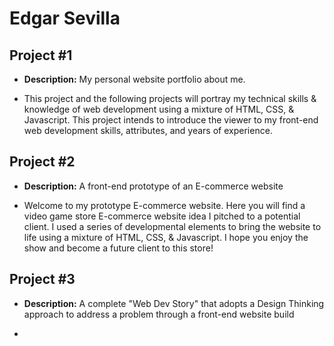 # Edgar Sevilla


## Project #1

- <b>Description:</b>  My personal website portfolio about me.

- This project and the following projects will portray my technical skills & knowledge of web development using a mixture of HTML, CSS, & Javascript. This project intends to introduce the viewer to my front-end web development skills, attributes, and years of experience.


## Project #2

- <b>Description:</b>  A front-end prototype of an E-commerce website

- Welcome to my prototype E-commerce website. Here you will find a video game store E-commerce website idea I pitched to a potential client. I used a series of developmental elements to bring the website to life using a mixture of HTML, CSS, & Javascript. I hope you enjoy the show and become a future client to this store!

## Project #3

- <b>Description:</b>  A complete "Web Dev Story" that adopts a Design Thinking approach to address a problem through a front-end website build

- 
